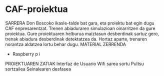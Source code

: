 # CAF-proiektua
SARRERA
Don Boscoko ikasle-talde bat gara, eta proiektu bat egin dugu CAF enpresarentzat. Trenen abiaduraren simulazioan oinarritzen da gure proiektua.  Gure proiektuaren helburua maiztasun desberdinak sartuz gero, trenak abiadura desberdinak detektatzea da. Hortaz aparte,  trenaren norantza aldatzea  lortu behar dugu.
MATERIAL ZERRENDA
- Raspberry p  i 

PROIEKTUAREN ZATIAK
Interfaz de Usuario
Wifi sarea  sortu
Pultsu  sortzailea
Seinalearen desfasea

